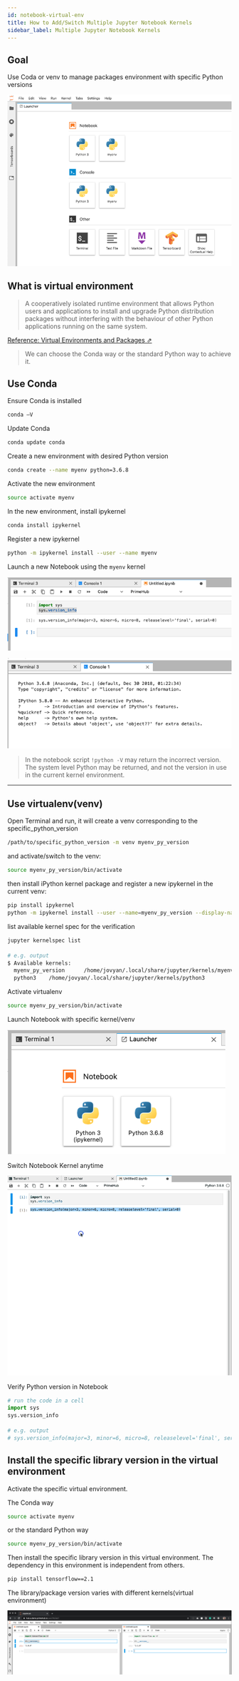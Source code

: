 ```yaml
---
id: notebook-virtual-env
title: How to Add/Switch Multiple Jupyter Notebook Kernels
sidebar_label: Multiple Jupyter Notebook Kernels 
---
```



## Goal

Use Coda or venv to manage packages environment with specific Python versions

![](assets/two_kernels.png)

## What is virtual environment

>A cooperatively isolated runtime environment that allows Python users and applications to install and upgrade Python distribution packages without interfering with the behaviour of other Python applications running on the same system.


[Reference: Virtual Environments and Packages &neArr;](https://docs.python.org/3/tutorial/venv.html)

>We can choose the Conda way or the standard Python way to achieve it.

## Use Conda

Ensure Conda is installed

```bash
conda –V
```

Update Conda

```bash
conda update conda
```

Create a new environment with desired Python version

```bash
conda create --name myenv python=3.6.8
```

Activate the new environment

```bash
source activate myenv
```

In the new environment, install ipykernel

```bash
conda install ipykernel
```

Register a new ipykernel

```bash
python -m ipykernel install --user --name myenv
```

Launch a new Notebook using the `myenv` kernel

![](assets/coda_python_version.png)

![](assets/coda_console.png)

>In the notebook script `!python -V` may return the incorrect version. The system level Python may be returned, and not the version in use in the current kernel environment.

---

## Use virtualenv(venv)

Open Terminal and run, it will create a venv corresponding to the specific_python_version

```bash
/path/to/specific_python_version -m venv myenv_py_version
```

and activate/switch to the venv:

```bash
source myenv_py_version/bin/activate
```

then install iPython kernel package and register a new ipykernel in the current venv:

```bash
pip install ipykernel
python -m ipykernel install --user --name=myenv_py_version --display-name "Python <specific_version>"
```

list available kernel spec for the verification

```bash
jupyter kernelspec list

# e.g. output
$ Available kernels:
  myenv_py_version      /home/jovyan/.local/share/jupyter/kernels/myenv_py_version
  python3    /home/jovyan/.local/share/jupyter/kernels/python3
```

Activate virtualenv

```bash
source myenv_py_version/bin/activate
```

Launch Notebook with specific kernel/venv

![](assets/two_python_kernel.png)

Switch Notebook Kernel anytime

![switch_kernel.gif](assets/switch_kernel.gif)

Verify Python version in Notebook

```python
# run the code in a cell
import sys
sys.version_info

# e.g. output
# sys.version_info(major=3, minor=6, micro=8, releaselevel='final', serial=0)
```

## Install the specific library version in the virtual environment

Activate the specific virtual environment. 

The Conda way

```bash
source activate myenv
```

or the standard Python way

```bash
source myenv_py_version/bin/activate
```

Then install the specific library version in this virtual environment. The dependency in this environment is independent from others.

```bash
pip install tensorflow==2.1
```

The library/package version varies with different kernels(virtual environment)

![](assets/two_env_tf.png)
